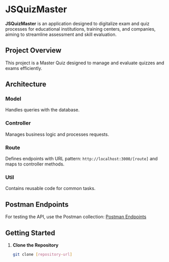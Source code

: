 # JSQuizMaster

**JSQuizMaster** is an application designed to digitalize exam and quiz processes for educational institutions, training centers, and companies, aiming to streamline assessment and skill evaluation.

## Project Overview

This project is a Master Quiz designed to manage and evaluate quizzes and exams efficiently.

## Architecture

### Model

Handles queries with the database.

### Controller

Manages business logic and processes requests.

### Route

Defines endpoints with URL pattern: `http://localhost:3000/[route]` and maps to controller methods.

### Util

Contains reusable code for common tasks.

## Postman Endpoints

For testing the API, use the Postman collection:
[Postman Endpoints](https://sistudio-9467.postman.co/workspace/YouCode-Groups~2ddc7c65-56f7-4986-9659-0cd889b13292/request/27177371-2cc01f2c-2105-42f2-a59c-9f3b77c79d98?action=share&creator=27177371&ctx=documentation)

## Getting Started

1. **Clone the Repository**
   ```bash
   git clone [repository-url]

